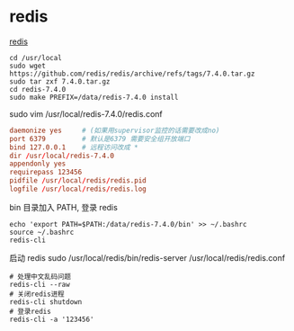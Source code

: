 # redis

[redis](https://redis.io/download)

```shell
cd /usr/local
sudo wget https://github.com/redis/redis/archive/refs/tags/7.4.0.tar.gz
sudo tar zxf 7.4.0.tar.gz
cd redis-7.4.0
sudo make PREFIX=/data/redis-7.4.0 install
```

sudo vim /usr/local/redis-7.4.0/redis.conf

```conf
daemonize yes     # (如果用supervisor监控的话需要改成no)
port 6379         # 默认是6379 需要安全组开放端口
bind 127.0.0.1    # 远程访问改成 *
dir /usr/local/redis-7.4.0
appendonly yes
requirepass 123456
pidfile /usr/local/redis/redis.pid
logfile /usr/local/redis/redis.log
```

bin 目录加入 PATH, 登录 redis

```shell
echo 'export PATH=$PATH:/data/redis-7.4.0/bin' >> ~/.bashrc
source ~/.bashrc
redis-cli
```

启动 redis
sudo /usr/local/redis/bin/redis-server /usr/local/redis/redis.conf

```shell
# 处理中文乱码问题
redis-cli --raw
# 关闭redis进程
redis-cli shutdown
# 登录redis
redis-cli -a '123456'
```
